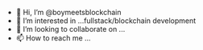 - 👋 Hi, I’m @boymeetsblockchain
- 👀 I’m interested in ...fullstack/blockchain  development 
- 💞️ I’m looking to collaborate on ...
- 📫 How to reach me ...

<!---
boymeetsblockchain/boymeetsblockchain is a ✨ special ✨ repository because its `README.md` (this file) appears on your GitHub profile.
You can click the Preview link to take a look at your changes.
--->
